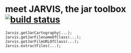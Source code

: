 # meet JARVIS, the jar toolbox [![build status](https://secure.travis-ci.org/rlespinasse/jarvis.png)](http://travis-ci.org/rlespinasse/jarvis)

 	Jarvis.getJarCartography(...);
 	Jarvis.getJarFilenameOfClass(...);
 	Jarvis.getJarFileURLOfClass(...);
 	Jarvis.extractFiles(...);
